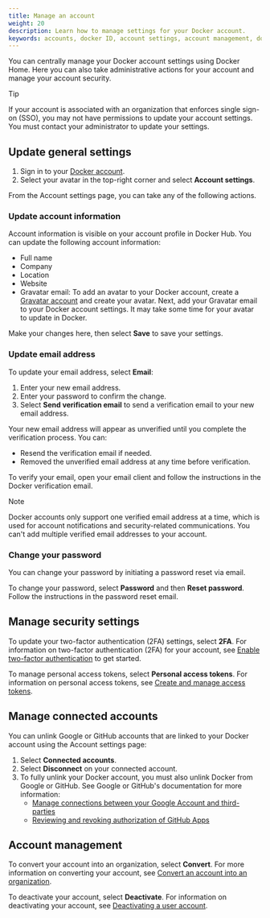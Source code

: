 ```yaml
---
title: Manage an account
weight: 20
description: Learn how to manage settings for your Docker account.
keywords: accounts, docker ID, account settings, account management, docker home
---
```


You can centrally manage your Docker account settings using Docker Home. Here
you can also take administrative actions for your account and manage your
account security.

> [!TIP]
>
> If your account is associated with an organization that enforces single
> sign-on (SSO), you may not have permissions to update your account settings.
> You must contact your administrator to update your settings.

## Update general settings

1. Sign in to your [Docker account](https://app.docker.com/login).
2. Select your avatar in the top-right corner and select **Account settings**.

From the Account settings page, you can take any of the following actions.

### Update account information

Account information is visible on your account profile in Docker Hub. You can
update the following account information:

- Full name
- Company
- Location
- Website
- Gravatar email: To add an avatar to your Docker account, create a
[Gravatar account](https://gravatar.com/) and create your avatar. Next, add your
Gravatar email to your Docker account settings. It may take some time for your
avatar to update in Docker.

Make your changes here, then select **Save** to save your settings.

### Update email address

To update your email address, select **Email**:

1. Enter your new email address.
2. Enter your password to confirm the change.
3. Select **Send verification email** to send a verification email to your new
email address.

Your new email address will appear as unverified until you complete the
verification process. You can:

- Resend the verification email if needed.
- Removed the unverified email address at any time before verification.

To verify your email, open your email client and follow the instructions
in the Docker verification email.

> [!NOTE]
>
> Docker accounts only support one verified email address at a time, which
is used for account notifications and security-related communications. You
can't add multiple verified email addresses to your account.

### Change your password

You can change your password by initiating a password reset via email.

To change your password, select **Password** and then **Reset password**.
Follow the instructions in the password reset email.

## Manage security settings

To update your two-factor authentication (2FA) settings, select **2FA**.
For information on two-factor authentication (2FA) for your account, see
[Enable two-factor authentication](../security/2fa/_index.md)
to get started.

To manage personal access tokens, select **Personal access tokens**.
For information on personal access tokens, see
[Create and manage access tokens](../security/access-tokens.md).

## Manage connected accounts

You can unlink Google or GitHub accounts that are linked to your Docker account
using the Account settings page:

1. Select **Connected accounts**.
2. Select **Disconnect** on your connected account.
3. To fully unlink your Docker account, you must also unlink Docker from Google
or GitHub. See Google or GitHub's documentation for more information:
    - [Manage connections between your Google Account and third-parties](https://support.google.com/accounts/answer/13533235?hl=en)
    - [Reviewing and revoking authorization of GitHub Apps](https://docs.github.com/en/apps/using-github-apps/reviewing-and-revoking-authorization-of-github-apps)

## Account management

To convert your account into an organization, select **Convert**.
For more information on converting your account, see
[Convert an account into an organization](../admin/organization/convert-account.md).

To deactivate your account, select **Deactivate**.
For information on deactivating your account, see
[Deactivating a user account](./deactivate-user-account.md).
